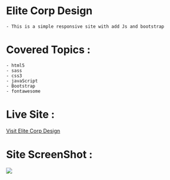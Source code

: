 # Elite Corp Design
    - This is a simple responsive site with add Js and bootstrap

# Covered Topics :
    - html5
    - sass
    - css3
    - javaScript
    - Bootstrap
    - fontawesome

# Live Site :
   [Visit Elite Corp Design](https://ahmedsaa3d.github.io/EliteCorpDesign/)

# Site ScreenShot :
![](EliteCorp-Design-lgScreen.png)
